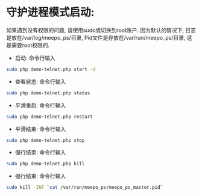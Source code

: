# 守护进程模式启动:
如果遇到没有权限的问题, 请使用sudo或切换到root账户. 因为默认的情况下, 日志是放在/var/log/meepo_ps/目录, Pid文件是存放在/var/run/meepo_ps/目录, 这是需要root权限的.

- 启动: 命令行输入
```bash
sudo php demo-telnet.php start -d
```
- 查看状态: 命令行输入
```bash
sudo php demo-telnet.php status
```
- 平滑重启: 命令行输入
```bash
sudo php demo-telnet.php restart
```
- 平滑结束: 命令行输入
```bash
sudo php demo-telnet.php stop
```
- 强行结束: 命令行输入
```bash
sudo php demo-telnet.php kill
```
- 强行结束: 命令行输入
```bash
sudo kill -INT `cat /var/run/meepo_ps/meepo_ps_master.pid`
```